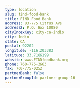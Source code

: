 ```yaml
---
type: location
slug: find-food-bank
title: FIND Food Bank
address: 83-775 Citrus Ave
address2: P.O. Box 10080
cityIndexKey: city-ca-indio
city: Indio
state: CA
postal: 92202
longitude: -116.203383
latitude: 33.7186199
website: www.FINDfoodbank.org
phone: 760-775-3663
fax: 760-775-0252
partnerBank: false
partnerGroupId: partner-group-16
---
```

